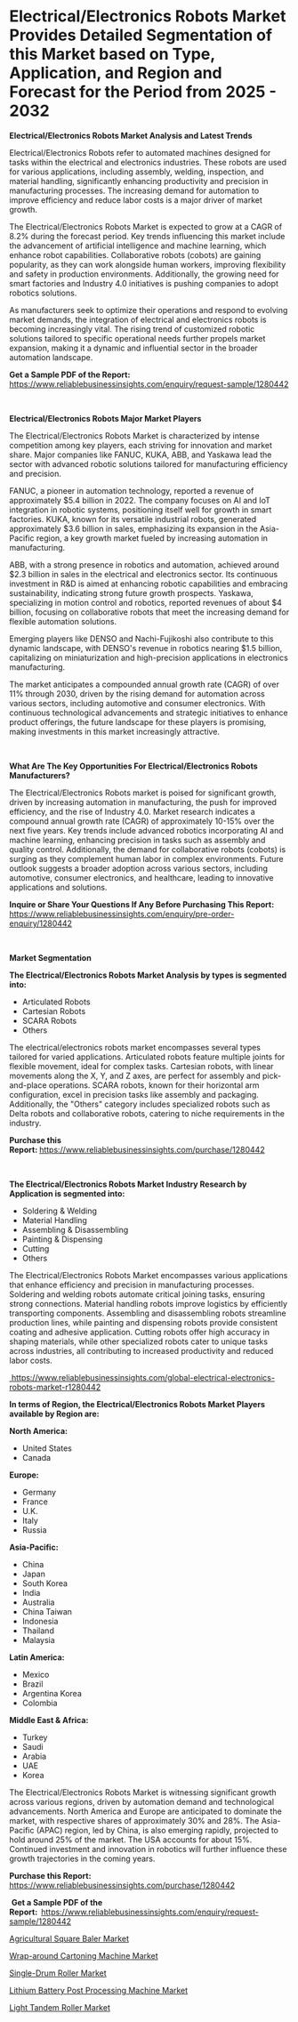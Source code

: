 <p><h1>Electrical/Electronics Robots Market Provides Detailed Segmentation of this Market based on Type, Application, and Region and Forecast for the Period from 2025 - 2032</h1></p><p><strong>Electrical/Electronics Robots Market Analysis and Latest Trends</strong></p>
<p><p>Electrical/Electronics Robots refer to automated machines designed for tasks within the electrical and electronics industries. These robots are used for various applications, including assembly, welding, inspection, and material handling, significantly enhancing productivity and precision in manufacturing processes. The increasing demand for automation to improve efficiency and reduce labor costs is a major driver of market growth.</p><p>The Electrical/Electronics Robots Market is expected to grow at a CAGR of 8.2% during the forecast period. Key trends influencing this market include the advancement of artificial intelligence and machine learning, which enhance robot capabilities. Collaborative robots (cobots) are gaining popularity, as they can work alongside human workers, improving flexibility and safety in production environments. Additionally, the growing need for smart factories and Industry 4.0 initiatives is pushing companies to adopt robotics solutions.</p><p>As manufacturers seek to optimize their operations and respond to evolving market demands, the integration of electrical and electronics robots is becoming increasingly vital. The rising trend of customized robotic solutions tailored to specific operational needs further propels market expansion, making it a dynamic and influential sector in the broader automation landscape.</p></p>
<p><strong>Get a Sample PDF of the Report:&nbsp;</strong> <a href="https://www.reliablebusinessinsights.com/enquiry/request-sample/1280442?utm_campaign=97&utm_medium=2&utm_source=Github&utm_content=ia&utm_term=24032025&utm_id=electricalelectronics-robots">https://www.reliablebusinessinsights.com/enquiry/request-sample/1280442</a></p>
<p>&nbsp;</p>
<p><strong>Electrical/Electronics Robots Major Market Players</strong></p>
<p><p>The Electrical/Electronics Robots Market is characterized by intense competition among key players, each striving for innovation and market share. Major companies like FANUC, KUKA, ABB, and Yaskawa lead the sector with advanced robotic solutions tailored for manufacturing efficiency and precision.</p><p>FANUC, a pioneer in automation technology, reported a revenue of approximately $5.4 billion in 2022. The company focuses on AI and IoT integration in robotic systems, positioning itself well for growth in smart factories. KUKA, known for its versatile industrial robots, generated approximately $3.6 billion in sales, emphasizing its expansion in the Asia-Pacific region, a key growth market fueled by increasing automation in manufacturing.</p><p>ABB, with a strong presence in robotics and automation, achieved around $2.3 billion in sales in the electrical and electronics sector. Its continuous investment in R&D is aimed at enhancing robotic capabilities and embracing sustainability, indicating strong future growth prospects. Yaskawa, specializing in motion control and robotics, reported revenues of about $4 billion, focusing on collaborative robots that meet the increasing demand for flexible automation solutions.</p><p>Emerging players like DENSO and Nachi-Fujikoshi also contribute to this dynamic landscape, with DENSO's revenue in robotics nearing $1.5 billion, capitalizing on miniaturization and high-precision applications in electronics manufacturing. </p><p>The market anticipates a compounded annual growth rate (CAGR) of over 11% through 2030, driven by the rising demand for automation across various sectors, including automotive and consumer electronics. With continuous technological advancements and strategic initiatives to enhance product offerings, the future landscape for these players is promising, making investments in this market increasingly attractive.</p></p>
<p>&nbsp;</p>
<p><strong>What Are The Key Opportunities For Electrical/Electronics Robots Manufacturers?</strong></p>
<p><p>The Electrical/Electronics Robots market is poised for significant growth, driven by increasing automation in manufacturing, the push for improved efficiency, and the rise of Industry 4.0. Market research indicates a compound annual growth rate (CAGR) of approximately 10-15% over the next five years. Key trends include advanced robotics incorporating AI and machine learning, enhancing precision in tasks such as assembly and quality control. Additionally, the demand for collaborative robots (cobots) is surging as they complement human labor in complex environments. Future outlook suggests a broader adoption across various sectors, including automotive, consumer electronics, and healthcare, leading to innovative applications and solutions.</p></p>
<p><strong>Inquire or Share Your Questions If Any Before Purchasing This Report:</strong> <a href="https://www.reliablebusinessinsights.com/enquiry/pre-order-enquiry/1280442?utm_campaign=97&utm_medium=2&utm_source=Github&utm_content=ia&utm_term=24032025&utm_id=electricalelectronics-robots">https://www.reliablebusinessinsights.com/enquiry/pre-order-enquiry/1280442</a></p>
<p>&nbsp;</p>
<p><strong>Market Segmentation</strong></p>
<p><strong>The Electrical/Electronics Robots Market Analysis by types is segmented into:</strong></p>
<p><ul><li>Articulated Robots</li><li>Cartesian Robots</li><li>SCARA Robots</li><li>Others</li></ul></p>
<p><p>The electrical/electronics robots market encompasses several types tailored for varied applications. Articulated robots feature multiple joints for flexible movement, ideal for complex tasks. Cartesian robots, with linear movements along the X, Y, and Z axes, are perfect for assembly and pick-and-place operations. SCARA robots, known for their horizontal arm configuration, excel in precision tasks like assembly and packaging. Additionally, the "Others" category includes specialized robots such as Delta robots and collaborative robots, catering to niche requirements in the industry.</p></p>
<p><strong>Purchase this Report:&nbsp;</strong><a href="https://www.reliablebusinessinsights.com/purchase/1280442?utm_campaign=97&utm_medium=2&utm_source=Github&utm_content=ia&utm_term=24032025&utm_id=electricalelectronics-robots">https://www.reliablebusinessinsights.com/purchase/1280442</a></p>
<p>&nbsp;</p>
<p><strong>The Electrical/Electronics Robots Market Industry Research by Application is segmented into:</strong></p>
<p><ul><li>Soldering & Welding</li><li>Material Handling</li><li>Assembling & Disassembling</li><li>Painting & Dispensing</li><li>Cutting</li><li>Others</li></ul></p>
<p><p>The Electrical/Electronics Robots Market encompasses various applications that enhance efficiency and precision in manufacturing processes. Soldering and welding robots automate critical joining tasks, ensuring strong connections. Material handling robots improve logistics by efficiently transporting components. Assembling and disassembling robots streamline production lines, while painting and dispensing robots provide consistent coating and adhesive application. Cutting robots offer high accuracy in shaping materials, while other specialized robots cater to unique tasks across industries, all contributing to increased productivity and reduced labor costs.</p></p>
<p><a href="https://www.reliablebusinessinsights.com/global-electrical-electronics-robots-market-r1280442?utm_campaign=97&utm_medium=2&utm_source=Github&utm_content=ia&utm_term=24032025&utm_id=electricalelectronics-robots">&nbsp;https://www.reliablebusinessinsights.com/global-electrical-electronics-robots-market-r1280442</a></p>
<p><strong>In terms of Region, the Electrical/Electronics Robots Market Players available by Region are:</strong></p>
<p>
    <p> <strong> North America: </strong>
        <ul>
            <li>United States</li>
            <li>Canada</li>
        </ul>
        </p> 
    <p> <strong> Europe: </strong>
        <ul>
            <li>Germany</li>
            <li>France</li>
            <li>U.K.</li>
            <li>Italy</li>
            <li>Russia</li>
        </ul>
        </p> 
    <p> <strong> Asia-Pacific: </strong>
        <ul>
            <li>China</li>
            <li>Japan</li>
            <li>South Korea</li>
            <li>India</li>
            <li>Australia</li>
            <li>China Taiwan</li>
            <li>Indonesia</li>
            <li>Thailand</li>
            <li>Malaysia</li>
        </ul>
        </p> 
    <p> <strong> Latin America: </strong>
        <ul>
            <li>Mexico</li>
            <li>Brazil</li>
            <li>Argentina Korea</li>
            <li>Colombia</li>
        </ul>
        </p> 
    <p> <strong> Middle East & Africa: </strong>
        <ul>
            <li>Turkey</li>
            <li>Saudi</li>
            <li>Arabia</li>
            <li>UAE</li>
            <li>Korea</li>
        </ul>
    </p>
    </p>
<p><p>The Electrical/Electronics Robots Market is witnessing significant growth across various regions, driven by automation demand and technological advancements. North America and Europe are anticipated to dominate the market, with respective shares of approximately 30% and 28%. The Asia-Pacific (APAC) region, led by China, is also emerging rapidly, projected to hold around 25% of the market. The USA accounts for about 15%. Continued investment and innovation in robotics will further influence these growth trajectories in the coming years.</p></p>
<p><strong>Purchase this Report: </strong><a href="https://www.reliablebusinessinsights.com/purchase/1280442?utm_campaign=97&utm_medium=2&utm_source=Github&utm_content=ia&utm_term=24032025&utm_id=electricalelectronics-robots">https://www.reliablebusinessinsights.com/purchase/1280442</a></p>
<p>&nbsp;<strong>Get a Sample PDF of the Report:&nbsp;&nbsp;</strong><a href="https://www.reliablebusinessinsights.com/enquiry/request-sample/1280442?utm_campaign=97&utm_medium=2&utm_source=Github&utm_content=ia&utm_term=24032025&utm_id=electricalelectronics-robots">https://www.reliablebusinessinsights.com/enquiry/request-sample/1280442</a></p>
<p><strong></strong></p>
<p><p><a href="https://github.com/danitkeavyx7/Market-Research-Report-List-1/blob/main/agricultural-square-baler-market.md?utm_campaign=97&utm_medium=2&utm_source=Github&utm_content=ia&utm_term=24032025&utm_id=electricalelectronics-robots">Agricultural Square Baler Market</a></p><p><a href="https://github.com/taffouasaoka/Market-Research-Report-List-1/blob/main/wrap-around-cartoning-machine-market.md?utm_campaign=97&utm_medium=2&utm_source=Github&utm_content=ia&utm_term=24032025&utm_id=electricalelectronics-robots">Wrap-around Cartoning Machine Market</a></p><p><a href="https://github.com/kuciakkukalo/Market-Research-Report-List-1/blob/main/single-drum-roller-market.md?utm_campaign=97&utm_medium=2&utm_source=Github&utm_content=ia&utm_term=24032025&utm_id=electricalelectronics-robots">Single-Drum Roller Market</a></p><p><a href="https://github.com/cordaysamaya/Market-Research-Report-List-1/blob/main/lithium-battery-post-processing-machine-market.md?utm_campaign=97&utm_medium=2&utm_source=Github&utm_content=ia&utm_term=24032025&utm_id=electricalelectronics-robots">Lithium Battery Post Processing Machine Market</a></p><p><a href="https://github.com/botocniveda/Market-Research-Report-List-1/blob/main/light-tandem-roller-market.md?utm_campaign=97&utm_medium=2&utm_source=Github&utm_content=ia&utm_term=24032025&utm_id=electricalelectronics-robots">Light Tandem Roller Market</a></p></p>